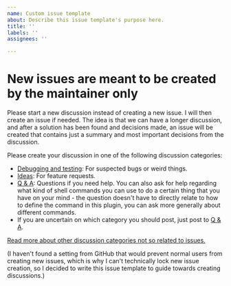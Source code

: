 ```yaml
---
name: Custom issue template
about: Describe this issue template's purpose here.
title: ''
labels: ''
assignees: ''

---
```


# New issues are meant to be created by the maintainer only

Please start a new discussion instead of creating a new issue. I will then create an issue if needed. The idea is that we can have a longer discussion, and after a solution has been found and decisions made, an issue will be created that contains just a summary and most important decisions from the discussion.

Please create your discussion in one of the following discussion categories:
- [Debugging and testing](https://github.com/Taitava/obsidian-shellcommands/discussions/categories/debugging-and-testing): For suspected bugs or weird things.
- [Ideas](https://github.com/Taitava/obsidian-shellcommands/discussions/categories/ideas): For feature requests.
- [Q & A](https://github.com/Taitava/obsidian-shellcommands/discussions/categories/q-a): Questions if you need help. You can also ask for help regarding what kind of shell commands you can use to do a certain thing that you have on your mind - the question doesn't have to directly relate to how to define the command in this plugin, you can ask more generally about different commands.
- If you are uncertain on which category you should post, just post to [Q & A](https://github.com/Taitava/obsidian-shellcommands/discussions/categories/q-a).

[Read more about other discussion categories not so related to issues.](https://github.com/Taitava/obsidian-shellcommands/discussions/15#discussioncomment-1518824)

(I haven't found a setting from GitHub that would prevent normal users from creating new issues, which is why I can't technically lock new issue creation, so I decided to write this issue template to guide towards creating discussions.)
